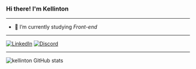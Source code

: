 ### Hi there! I'm Kellinton
<hr>

- 🔭 I’m currently studying *Front-end*
<hr/>

[![LinkedIn](https://img.shields.io/badge/LinkedIn-0077B5?style=for-the-badge&logo=linkedin&logoColor=white)](https://br.linkedin.com/in/kellinton-gomes-153a5a228) [![Discord](https://img.shields.io/badge/Discord-7289DA?style=for-the-badge&logo=discord&logoColor=white)]()
<hr>

![kellinton GitHub stats](https://github-readme-stats.vercel.app/api?username=kellinton&show_icons=true&theme=tokyonight) 


<!--![Top Langs](https://github-readme-stats.vercel.app/api/top-langs/?username=kellinton&layout=compact)--> 

<!--<div style="display: inline_block"><br/>
  <img alt="tailwindcss" src="https://img.shields.io/badge/Tailwind_CSS-38B2AC?style=for-the-badge&logo=tailwind-css&logoColor=white"/>
  
</div>-->

